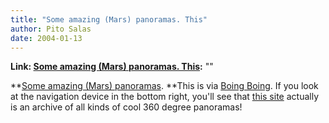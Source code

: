 ```yaml
---
title: "Some amazing (Mars) panoramas. This"
author: Pito Salas
date: 2004-01-13
---
```


**Link: [Some amazing (Mars) panoramas. This](None):** ""

**[Some amazing (Mars)
panoramas](<http://www.panoramas.dk/fullscreen3/f2_mars.html>). **This is via
[Boing
Boing](<http://boingboing.net/2004_01_01_archive.html#107395782165908360>). If
you look at the navigation device in the bottom right, you'll see that [this
site](<http://www.panoramas.dk/>) actually is an archive of all kinds of cool
360 degree panoramas!


